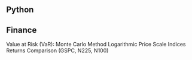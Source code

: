## Python

## Finance
Value at Risk (VaR): Monte Carlo Method
Logarithmic Price Scale Indices Returns Comparison (GSPC, N225, N100)

